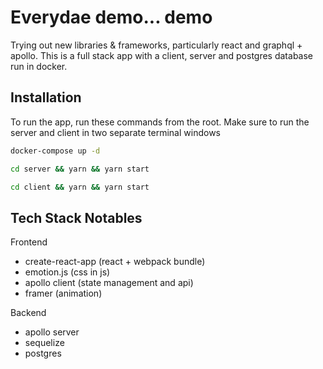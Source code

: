 # Everydae demo... demo

Trying out new libraries & frameworks, particularly react and graphql + apollo. This is a full stack app with a client, server and postgres database run in docker.

## Installation

To run the app, run these commands from the root. Make sure to run the server and client in two separate terminal windows

```bash
docker-compose up -d
```

```bash
cd server && yarn && yarn start
```

```bash
cd client && yarn && yarn start
```

## Tech Stack Notables

Frontend
- create-react-app (react + webpack bundle)
- emotion.js (css in js)
- apollo client (state management and api)
- framer (animation)

Backend
- apollo server
- sequelize
- postgres
